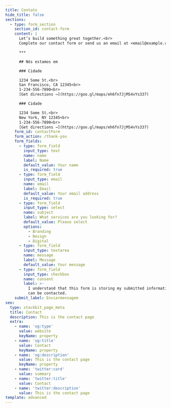 ```yaml
---
title: Contato
hide_title: false
sections:
  - type: form_section
    section_id: contact-form
    content: |
      Let’s build something great together.<br>
      Complete our contact form or send us an email at <email@example.com>.

      ***

      ## Nós estamos em

      ### Cidade

      1234 Some St.<br>
      San Francisco, CA 12345<br>
      1-234-556-7890<br>
      [Get directions →](https://goo.gl/maps/eh6fn7JjMS4vYs337)

      ### Cidade

      1234 Some St.<br>
      New York, NY 12345<br>
      1-234-556-7890<br>
      [Get directions →](https://goo.gl/maps/eh6fn7JjMS4vYs337)
    form_id: contactForm
    form_action: /thank-you
    form_fields:
      - type: form_field
        input_type: text
        name: name
        label: Name
        default_value: Your name
        is_required: true
      - type: form_field
        input_type: email
        name: email
        label: Email
        default_value: Your email address
        is_required: true
      - type: form_field
        input_type: select
        name: subject
        label: What services are you looking for?
        default_value: Please select
        options:
          - Branding
          - Design
          - Digital
      - type: form_field
        input_type: textarea
        name: message
        label: Message
        default_value: Your message
      - type: form_field
        input_type: checkbox
        name: consent
        label: >-
          I understand that this form is storing my submitted information so I
          can be contacted.
    submit_label: Enviarmensagem
seo:
  type: stackbit_page_meta
  title: Contact
  description: This is the contact page
  extra:
    - name: 'og:type'
      value: website
      keyName: property
    - name: 'og:title'
      value: Contact
      keyName: property
    - name: 'og:description'
      value: This is the contact page
      keyName: property
    - name: 'twitter:card'
      value: summary
    - name: 'twitter:title'
      value: Contact
    - name: 'twitter:description'
      value: This is the contact page
template: advanced
---
```

